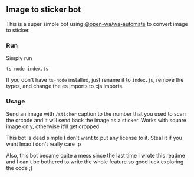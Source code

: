 ## Image to sticker bot

This is a super simple bot using [@open-wa/wa-automate](https://github.com/open-wa/wa-automate-nodejs) to convert image to sticker.

### Run

Simply run

```
ts-node index.ts
```

If you don't have `ts-node` installed, just rename it to `index.js`, remove the types, and change the es imports to cjs imports.

### Usage

Send an image with `/sticker` caption to the number that you used to scan the qrcode and it will send back the image as a sticker. Works with square image only, otherwise it'll get cropped.

This bot is dead simple I don't want to put any license to it. Steal it if you want lmao i don't really care :p

Also, this bot became quite a mess since the last time I wrote this readme and I can't be bothered to write the whole feature so good luck exploring the code ;)
